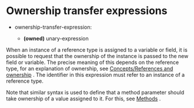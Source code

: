 <div id="ownership-transfer-expressions" class="section level1">

Ownership transfer expressions
==============================

-   ownership-transfer-expression:

    -   **(owned)** unary-expression

When an instance of a reference type is assigned to a variable or field,
it is possible to request that the ownership of the instance is passed
to the new field or variable. The precise meaning of this depends on the
reference type, for an explanation of ownership, see
[Concepts/References and
ownership](http://wiki.gnome.org/action/show/Projects/Vala/Manual/Export/Vala/Manual/Concepts#References_and_ownership)
. The identifier in this expression must refer to an instance of a
reference type.

Note that similar syntax is used to define that a method parameter
should take ownership of a value assigned to it. For this, see
[Methods](http://wiki.gnome.org/action/show/Projects/Vala/Manual/Export/Vala/Manual/Methods#)
.

</div>
